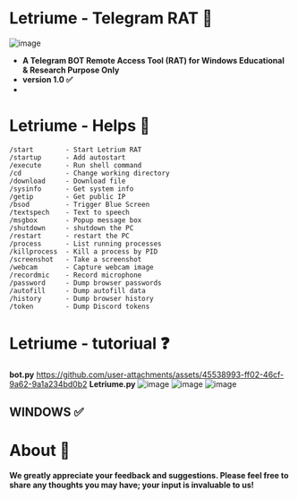 # Letriume - Telegram RAT 🔮
![image](https://github.com/user-attachments/assets/be4d1a0b-d0cb-4f8b-848f-73bde3d1909d)
- **A Telegram BOT Remote Access Tool (RAT) for Windows
Educational & Research Purpose Only**
- **version 1.0 ✅**
- 
# Letriume - Helps 🔮
```
/start        - Start Letrium RAT
/startup      - Add autostart
/execute      - Run shell command
/cd           - Change working directory
/download     - Download file
/sysinfo      - Get system info
/getip        - Get public IP
/bsod         - Trigger Blue Screen
/textspech    - Text to speech
/msgbox       - Popup message box
/shutdown     - shutdown the PC 
/restart      - restart the PC
/process      - List running processes
/killprocess  - Kill a process by PID
/screenshot   - Take a screenshot
/webcam       - Capture webcam image
/recordmic    - Record microphone
/password     - Dump browser passwords
/autofill     - Dump autofill data
/history      - Dump browser history
/token        - Dump Discord tokens
```

# Letriume - tutoriual ❓
**bot.py**
https://github.com/user-attachments/assets/45538993-ff02-46cf-9a62-9a1a234bd0b2
**Letriume.py**
![image](https://github.com/user-attachments/assets/f11a1002-c14d-47d9-8550-44c5aa3de72a)
![image](https://github.com/user-attachments/assets/34f70a43-2dc1-4f46-9713-4640842285f8)
![image](https://github.com/user-attachments/assets/7739ecaf-1f6c-4671-b4af-16f383883aa0)

## WINDOWS ✅

# About 🤑
**We greatly appreciate your feedback and suggestions. Please feel free to share any thoughts you may have; your input is invaluable to us!**



